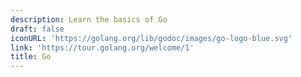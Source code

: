 ```yaml
---
description: Learn the basics of Go
draft: false
iconURL: 'https://golang.org/lib/godoc/images/go-logo-blue.svg'
link: 'https://tour.golang.org/welcome/1'
title: Go
---
```


